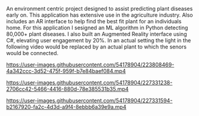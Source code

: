 An environment centric project designed to assist predicting plant diseases early on. This application has extensive use in the agriculture industry. Also includes an AR interface to help find the best fit plant for an individuals home. 
For this application I sesigned an ML algorithm in Python detecting 80,000+ plant diseases.
I also built an Augmented Reality interface using C#, elevating user engagement by 20%.
In an actual setting the light in the following video would be replaced by an actual plant to which the senors would be connected. 

https://user-images.githubusercontent.com/54178904/223808469-4a342ccc-3d52-475f-959f-b7e84baef084.mp4


https://user-images.githubusercontent.com/54178904/227331238-2706cc42-5466-4416-880d-78e385531b35.mp4



https://user-images.githubusercontent.com/54178904/227331594-b2167920-fa2c-4d3d-a9f4-8ebbb6a39e9a.mp4

